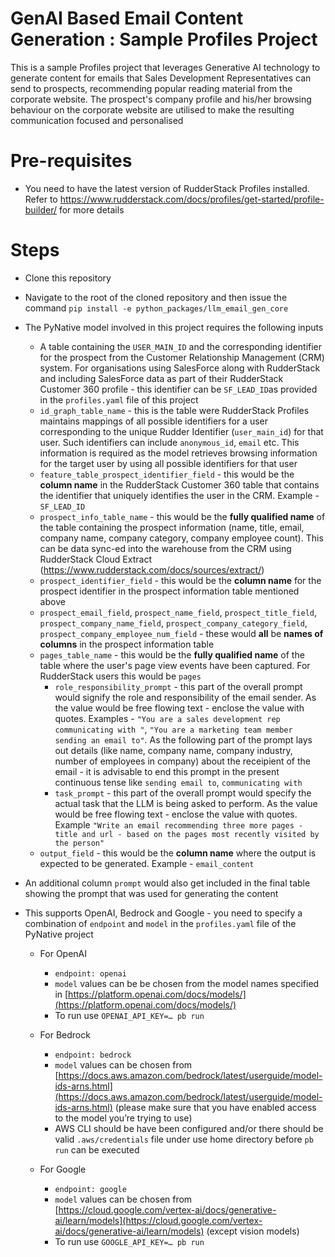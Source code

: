 # GenAI Based Email Content Generation : Sample Profiles Project 

This is a sample Profiles project that leverages Generative AI technology to generate content for emails that Sales Development Representatives can send to prospects, recommending popular reading material from the corporate website. The prospect's company profile and his/her browsing behaviour on the corporate website are utilised to make the resulting communication focused and personalised

# Pre-requisites
- You need to have the latest version of RudderStack Profiles installed. Refer to https://www.rudderstack.com/docs/profiles/get-started/profile-builder/ for more details
# Steps
- Clone this repository  
- Navigate to the root of the cloned repository and then issue the command  `pip install -e python_packages/llm_email_gen_core`  
-   The PyNative model involved in this project requires the following inputs
	- A table containing the `USER_MAIN_ID` and the corresponding identifier for the prospect from the Customer Relationship Management (CRM) system. For organisations using SalesForce along with RudderStack and including SalesForce data as part of their RudderStack Customer 360 profile - this identifier can be `SF_LEAD_ID`as provided in the `profiles.yaml` file of this project
	- `id_graph_table_name` - this is the table were RudderStack Profiles maintains mappings of all possible identifiers for a user corresponding to the unique Rudder Identifier (`user_main_id`) for that user. Such identifiers can include `anonymous_id`, `email` etc. This information is required as the model retrieves browsing information for the target user by using all possible identifiers for that user
	- `feature_table_prospect_identifier_field` - this would be the **column name** in the RudderStack Customer 360 table that contains the identifier that uniquely identifies the user in the CRM. Example - `SF_LEAD_ID`
	- `prospect_info_table_name` - this would be the **fully qualified name** of the table containing the prospect information (name, title, email, company name, company category, company employee count). This can be data sync-ed into the warehouse from the CRM using RudderStack Cloud Extract (https://www.rudderstack.com/docs/sources/extract/)
	- `prospect_identifier_field` - this would be the **column name** for the prospect identifier in the prospect information table mentioned above
	- `prospect_email_field`, `prospect_name_field`, `prospect_title_field`, `prospect_company_name_field`, `prospect_company_category_field`, `prospect_company_employee_num_field` - these would **all** be **names of columns** in the prospect information table
	- `pages_table_name` - this would be the **fully qualified name** of the table where the user's page view events have been captured. For RudderStack users this would be `pages`
        - `role_responsibility_prompt` - this part of the overall prompt would signify the role and responsibility of the email sender. As the value would be free flowing text - enclose the value with quotes. Examples - `"You are a sales development rep communicating with "`, `"You are a marketing team member sending an email to"`. As the following part of the prompt lays out details (like name, company name, company industry, number of employees in company) about the receipient of the email - it is advisable to end this prompt in the present continuous tense like `sending email to`, `communicating with`
        - `task_prompt` - this part of the overall prompt would specify the actual task that the LLM is being asked to perform. As the value would be free flowing text - enclose the value with quotes. Example `"Write an email recommending three more pages - title and url - based on the pages most recently visited by the person"` 
	- `output_field` - this would be the **column name** where the output is expected to be generated. Example - `email_content`
- An additional column  `prompt` would also get included in the final table showing the prompt that was used for generating the content
- This supports OpenAI, Bedrock and Google - you need to specify a combination of  `endpoint`  and  `model`  in the  `profiles.yaml`  file of the PyNative project

	- For OpenAI

		- `endpoint: openai`
		- `model`  values can be be chosen from the model names specified in  [https://platform.openai.com/docs/models/](https://platform.openai.com/docs/models/)
		- To run use  `OPENAI_API_KEY=… pb run`

	- For Bedrock

		- `endpoint: bedrock`
		- `model`  values can be chosen from  [https://docs.aws.amazon.com/bedrock/latest/userguide/model-ids-arns.html](https://docs.aws.amazon.com/bedrock/latest/userguide/model-ids-arns.html)  (please make sure that you have enabled access to the model you’re trying to use)
		- AWS CLI should be have been configured and/or there should be valid  `.aws/credentials`  file under use home directory before  `pb run`  can be executed

	- For Google

		- `endpoint: google`
		- `model`  values can be chosen from  [https://cloud.google.com/vertex-ai/docs/generative-ai/learn/models](https://cloud.google.com/vertex-ai/docs/generative-ai/learn/models)  (except vision models)
		- To run use  `GOOGLE_API_KEY=… pb run`

